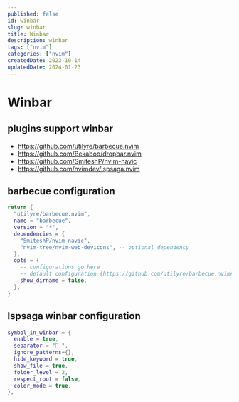 ```yaml
---
published: false
id: winbar
slug: winbar
title: Winbar
description: winbar
tags: ["nvim"]
categories: ["nvim"]
createdDate: 2023-10-14
updatedDate: 2024-01-23
---
```


# Winbar

## plugins support winbar

- https://github.com/utilyre/barbecue.nvim
- https://github.com/Bekaboo/dropbar.nvim
- https://github.com/SmiteshP/nvim-navic
- https://github.com/nvimdev/lspsaga.nvim


## barbecue configuration

```lua
return {
  "utilyre/barbecue.nvim",
  name = "barbecue",
  version = "*",
  dependencies = {
    "SmiteshP/nvim-navic",
    "nvim-tree/nvim-web-devicons", -- optional dependency
  },
  opts = {
    -- configurations go here
    -- default configuration {https://github.com/utilyre/barbecue.nvim#-configuration}
    show_dirname = false,
  },
}
```


## lspsaga winbar configuration

```lua
symbol_in_winbar = {
  enable = true,
  separator = " ",
  ignore_patterns={},
  hide_keyword = true,
  show_file = true,
  folder_level = 2,
  respect_root = false,
  color_mode = true,
},
```
